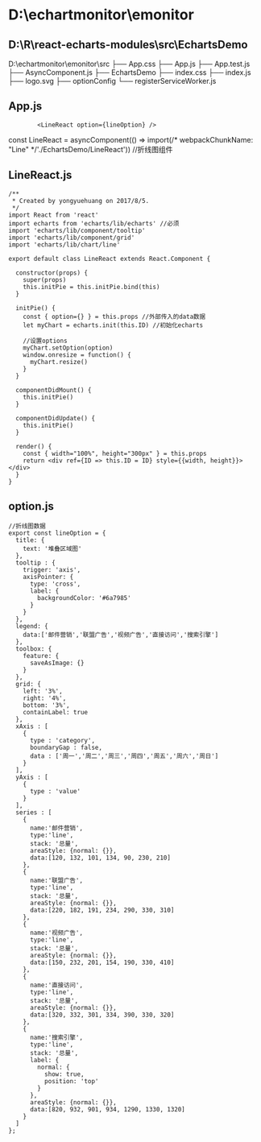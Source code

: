 # D:\echartmonitor\emonitor
## D:\R\react-echarts-modules\src\EchartsDemo

D:\echartmonitor\emonitor\src
├── App.css
├── App.js
├── App.test.js
├── AsyncComponent.js
├── EchartsDemo
├── index.css
├── index.js
├── logo.svg
├── optionConfig
└── registerServiceWorker.js

## App.js
```
        <LineReact option={lineOption} />
```
const LineReact = asyncComponent(() => import(/* webpackChunkName: "Line" */'./EchartsDemo/LineReact'))  //折线图组件

##  LineReact.js
```
/**
 * Created by yongyuehuang on 2017/8/5.
 */
import React from 'react'
import echarts from 'echarts/lib/echarts' //必须
import 'echarts/lib/component/tooltip'
import 'echarts/lib/component/grid'
import 'echarts/lib/chart/line'

export default class LineReact extends React.Component {
  
  constructor(props) {
    super(props)
    this.initPie = this.initPie.bind(this)
  }
  
  initPie() {
    const { option={} } = this.props //外部传入的data数据
    let myChart = echarts.init(this.ID) //初始化echarts
    
    //设置options
    myChart.setOption(option)
    window.onresize = function() {
      myChart.resize()
    }
  }
  
  componentDidMount() {
    this.initPie()
  }
  
  componentDidUpdate() {
    this.initPie()
  }
  
  render() {
    const { width="100%", height="300px" } = this.props
    return <div ref={ID => this.ID = ID} style={{width, height}}></div>
  }
}
```

## option.js
```
//折线图数据
export const lineOption = {
  title: {
    text: '堆叠区域图'
  },
  tooltip : {
    trigger: 'axis',
    axisPointer: {
      type: 'cross',
      label: {
        backgroundColor: '#6a7985'
      }
    }
  },
  legend: {
    data:['邮件营销','联盟广告','视频广告','直接访问','搜索引擎']
  },
  toolbox: {
    feature: {
      saveAsImage: {}
    }
  },
  grid: {
    left: '3%',
    right: '4%',
    bottom: '3%',
    containLabel: true
  },
  xAxis : [
    {
      type : 'category',
      boundaryGap : false,
      data : ['周一','周二','周三','周四','周五','周六','周日']
    }
  ],
  yAxis : [
    {
      type : 'value'
    }
  ],
  series : [
    {
      name:'邮件营销',
      type:'line',
      stack: '总量',
      areaStyle: {normal: {}},
      data:[120, 132, 101, 134, 90, 230, 210]
    },
    {
      name:'联盟广告',
      type:'line',
      stack: '总量',
      areaStyle: {normal: {}},
      data:[220, 182, 191, 234, 290, 330, 310]
    },
    {
      name:'视频广告',
      type:'line',
      stack: '总量',
      areaStyle: {normal: {}},
      data:[150, 232, 201, 154, 190, 330, 410]
    },
    {
      name:'直接访问',
      type:'line',
      stack: '总量',
      areaStyle: {normal: {}},
      data:[320, 332, 301, 334, 390, 330, 320]
    },
    {
      name:'搜索引擎',
      type:'line',
      stack: '总量',
      label: {
        normal: {
          show: true,
          position: 'top'
        }
      },
      areaStyle: {normal: {}},
      data:[820, 932, 901, 934, 1290, 1330, 1320]
    }
  ]
};

